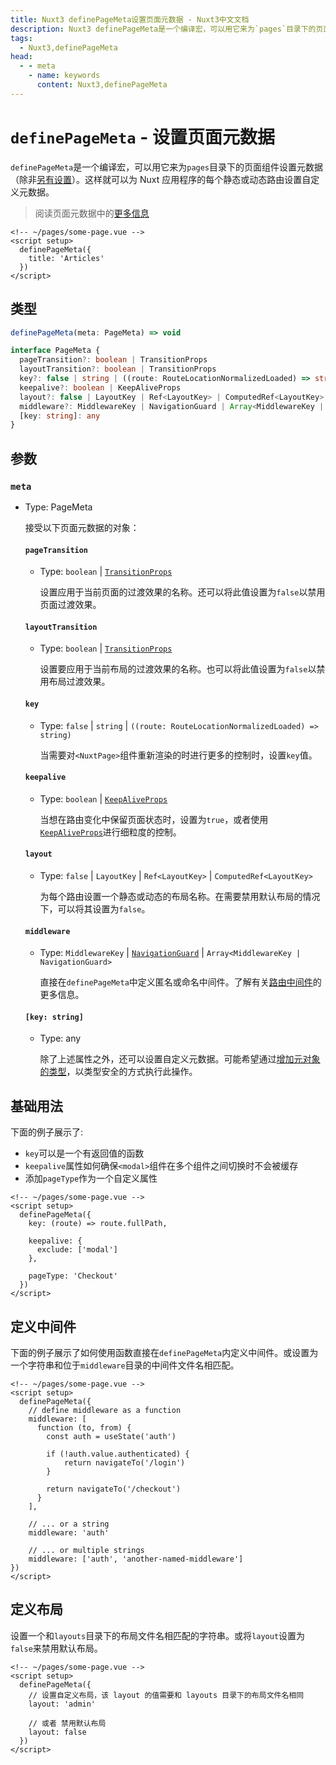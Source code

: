 ```yaml
---
title: Nuxt3 definePageMeta设置页面元数据 - Nuxt3中文文档
description: Nuxt3 definePageMeta是一个编译宏，可以用它来为`pages`目录下的页面组件设置元数据.
tags: 
  - Nuxt3,definePageMeta
head:
  - - meta
    - name: keywords
      content: Nuxt3,definePageMeta
---
```


# `definePageMeta` - 设置页面元数据

`definePageMeta`是一个编译宏，可以用它来为`pages`目录下的页面组件设置元数据（除非[另有设置](https://v3.nuxtjs.org/api/configuration/nuxt.config#pages)）。这样就可以为 Nuxt 应用程序的每个静态或动态路由设置自定义元数据。

> 阅读页面元数据中的[更多信息](/nuxt3/directory-pages#page-metadata-页面元数据)

```vue
<!-- ~/pages/some-page.vue -->
<script setup>
  definePageMeta({
    title: 'Articles'
  })
</script>
```

## 类型

```ts
definePageMeta(meta: PageMeta) => void

interface PageMeta {
  pageTransition?: boolean | TransitionProps
  layoutTransition?: boolean | TransitionProps
  key?: false | string | ((route: RouteLocationNormalizedLoaded) => string)
  keepalive?: boolean | KeepAliveProps
  layout?: false | LayoutKey | Ref<LayoutKey> | ComputedRef<LayoutKey>
  middleware?: MiddlewareKey | NavigationGuard | Array<MiddlewareKey | NavigationGuard>
  [key: string]: any
}
```

## 参数

### `meta`

- Type: PageMeta

    接受以下页面元数据的对象：

    #### `pageTransition`

    - Type: `boolean` | [`TransitionProps`](https://cn.vuejs.org/api/built-in-components.html#transition)

        设置应用于当前页面的过渡效果的名称。还可以将此值设置为`false`以禁用页面过渡效果。

    #### `layoutTransition`

    - Type: `boolean` | [`TransitionProps`](https://cn.vuejs.org/api/built-in-components.html#transition)

        设置要应用于当前布局的过渡效果的名称。也可以将此值设置为`false`以禁用布局过渡效果。

    #### `key`

    - Type: `false` | `string` | `((route: RouteLocationNormalizedLoaded) => string)`

        当需要对`<NuxtPage>`组件重新渲染的时进行更多的控制时，设置`key`值。

    #### `keepalive`

    - Type: `boolean` | [`KeepAliveProps`](https://cn.vuejs.org/api/built-in-components.html#keepalive)

        当想在路由变化中保留页面状态时，设置为`true`，或者使用[`KeepAliveProps`](https://cn.vuejs.org/api/built-in-components.html#keepalive)进行细粒度的控制。

    #### `layout`

    - Type: `false` | `LayoutKey` | `Ref<LayoutKey>` | `ComputedRef<LayoutKey>`

        为每个路由设置一个静态或动态的布局名称。在需要禁用默认布局的情况下，可以将其设置为`false`。

    #### `middleware`

    - Type: `MiddlewareKey` | [`NavigationGuard`](https://router.vuejs.org/zh/api/#navigationguard) | `Array<MiddlewareKey | NavigationGuard>`

        直接在`definePageMeta`中定义匿名或命名中间件。了解有关[路由中间件](/nuxt3/directory-middleware)的更多信息。

    #### `[key: string]`

    - Type: any

        除了上述属性之外，还可以设置自定义元数据。可能希望通过[增加元对象的类型](/nuxt3/directory-pages#自定义元数据)，以类型安全的方式执行此操作。

## 基础用法

下面的例子展示了:

- `key`可以是一个有返回值的函数
- `keepalive`属性如何确保`<modal>`组件在多个组件之间切换时不会被缓存
- 添加`pageType`作为一个自定义属性

```vue
<!-- ~/pages/some-page.vue -->
<script setup>
  definePageMeta({
    key: (route) => route.fullPath,

    keepalive: {
      exclude: ['modal']
    },

    pageType: 'Checkout'
  })
</script>
```

## 定义中间件

下面的例子展示了如何使用函数直接在`definePageMeta`内定义中间件。或设置为一个字符串和位于`middleware`目录的中间件文件名相匹配。

```vue
<!-- ~/pages/some-page.vue -->
<script setup>
  definePageMeta({
    // define middleware as a function
    middleware: [
      function (to, from) {
        const auth = useState('auth')
        
        if (!auth.value.authenticated) {
            return navigateTo('/login')
        }
        
        return navigateTo('/checkout')
      }
    ],

    // ... or a string
    middleware: 'auth'
    
    // ... or multiple strings
    middleware: ['auth', 'another-named-middleware']
})
</script>
```

## 定义布局

设置一个和`layouts`目录下的布局文件名相匹配的字符串。或将`layout`设置为`false`来禁用默认布局。

```vue
<!-- ~/pages/some-page.vue -->
<script setup>
  definePageMeta({
    // 设置自定义布局，该 layout 的值需要和 layouts 目录下的布局文件名相同
    layout: 'admin'
    
    // 或者 禁用默认布局
    layout: false
  })
</script>
```